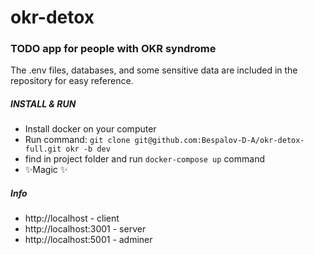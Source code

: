 # okr-detox
###  TODO app for people with OKR syndrome  
    
The .env files, databases, and some sensitive data are included in the repository for easy reference.
#####  INSTALL & RUN
- Install docker on your computer
- Run command: ```git clone git@github.com:Bespalov-D-A/okr-detox-full.git okr -b dev```
- find in project folder and run ```docker-compose up``` command
- ✨Magic ✨

##### Info
- http://localhost - client
- http://localhost:3001 - server
- http://localhost:5001 - adminer
